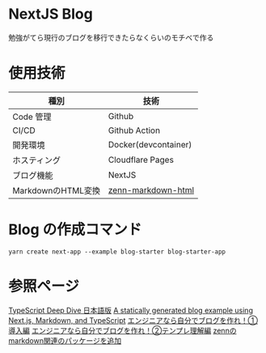 # NextJS Blog
勉強がてら現行のブログを移行できたらなくらいのモチベで作る

# 使用技術
| 種別         | 技術                 |
| ------------ | -------------------- |
| Code 管理    | Github               |
| CI/CD        | Github Action        |
| 開発環境     | Docker(devcontainer) |
| ホスティング | Cloudflare Pages     |
| ブログ機能   | NextJS               |
| MarkdownのHTML変換 |[zenn-markdown-html](https://github.com/zenn-dev/zenn-editor/tree/main/packages/zenn-markdown-html)|

# Blog の作成コマンド
```
yarn create next-app --example blog-starter blog-starter-app
```

# 参照ページ
[TypeScript Deep Dive 日本語版](https://typescript-jp.gitbook.io/deep-dive/) 
[A statically generated blog example using Next.js, Markdown, and TypeScript](https://github.com/vercel/next.js/tree/canary/examples/blog-starter) 
[エンジニアなら自分でブログを作れ！① 導入編](https://zenn.dev/miketako3/articles/9b2b1a9ec13901) 
[エンジニアなら自分でブログを作れ！②テンプレ理解編](https://zenn.dev/miketako3/articles/bfdc1b09ba8ed3)
[zennのmarkdown関連のパッケージを追加](https://github.com/miketako3/blog-example/commit/eaecde48625d71520348e2c3b99f225fe1951917)
